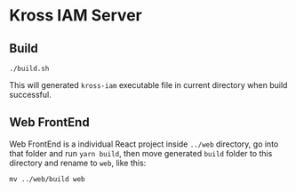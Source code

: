 # Kross IAM Server

## Build

```
./build.sh
```

This will generated `kross-iam` executable file in current directory
when build successful.

## Web FrontEnd

Web FrontEnd is a individual React project inside `../web` directory,
go into that folder and run `yarn build`, then move generated `build`
folder to this directory and rename to `web`, like this:

```
mv ../web/build web
```
